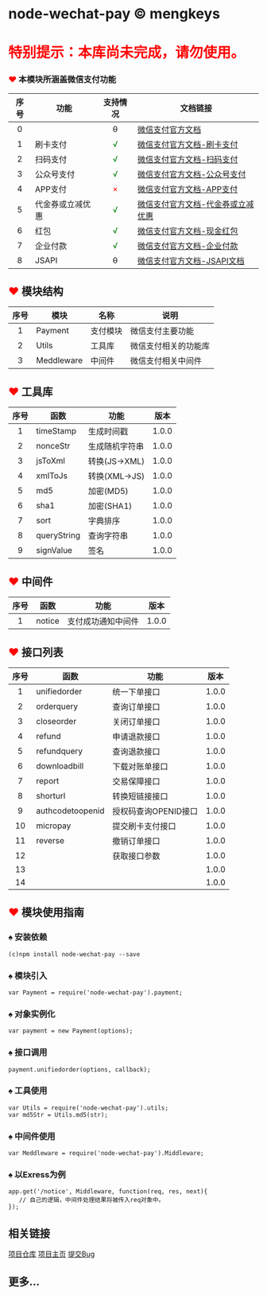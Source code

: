 # node-wechat-pay &copy; mengkeys

# <font color="red">特别提示：本库尚未完成，请勿使用。</font>

### <font color="red">&hearts;</font> 本模块所涵盖微信支付功能
|  序号  | 功能 | 支持情况 | 文档链接 |
| :---: |  --- | :---: |   ---   |
|  0  |         | &theta; | [微信支付官方文档](https://pay.weixin.qq.com/wiki/doc/api/index.html) |
|  1  | 刷卡支付 | <font color="green">&radic;</font> | [微信支付官方文档-刷卡支付](https://pay.weixin.qq.com/wiki/doc/api/micropay.php?chapter=5_1) |
|  2  | 扫码支付 | <font color="green">&radic;</font> | [微信支付官方文档-扫码支付](https://pay.weixin.qq.com/wiki/doc/api/native.php?chapter=6_1) |
|  3  | 公众号支付 | <font color="green">&radic;</font> | [微信支付官方文档-公众号支付](https://pay.weixin.qq.com/wiki/doc/api/native.php?chapter=7_1) |
|  4  | APP支付 | <font color="red">&times;</font>| [微信支付官方文档-APP支付](https://pay.weixin.qq.com/wiki/doc/api/app/app.php?chapter=8_1) |
|  5  | 代金券或立减优惠| <font color="green">&radic;</font> | [微信支付官方文档-代金券或立减优惠](https://pay.weixin.qq.com/wiki/doc/api/tools/sp_coupon.php?chapter=12_1) |
|  6  | 红包    | <font color="green">&radic;</font> | [微信支付官方文档-现金红包](https://pay.weixin.qq.com/wiki/doc/api/tools/cash_coupon.php?chapter=13_1) | 
|  7  | 企业付款 | <font color="green">&radic;</font> | [微信支付官方文档-企业付款](https://pay.weixin.qq.com/wiki/doc/api/tools/mch_pay.php?chapter=14_1) |
|  8  | JSAPI   | &theta; | [微信支付官方文档-JSAPI文档](https://mp.weixin.qq.com/wiki?t=resource/res_main&id=mp1421141115&token=&lang=zh_CN) |


## <font color="red">&hearts;</font> 模块结构
| 序号 | 模块 | 名称 | 说明 |
| :---: | --- | --- | --- |
|   1   |  Payment  | 支付模块 | 微信支付主要功能 |
|   2   |  Utils    | 工具库   | 微信支付相关的功能库 |
|   3   |  Meddleware | 中间件 | 微信支付相关中间件 |




## <font color="red">&hearts;</font> 工具库
| 序号 | 函数 | 功能 | 版本 |
| :---: | --- | --- |  --- | 
|   1  | timeStamp | 生成时间戳 |  1.0.0 |
|   2  | nonceStr  | 生成随机字符串 | 1.0.0 |
|   3  | jsToXml   | 转换(JS->XML) | 1.0.0 |
|   4  | xmlToJs   | 转换(XML->JS) | 1.0.0 |
|   5  | md5       | 加密(MD5) | 1.0.0 |
|   6  | sha1      | 加密(SHA1) | 1.0.0 |
|   7  | sort      | 字典排序 | 1.0.0 |
|   8  | queryString | 查询字符串 | 1.0.0 |
|   9  | signValue   | 签名 | 1.0.0 |




## <font color="red">&hearts;</font> 中间件
| 序号 | 函数 | 功能 | 版本 |
| :---: | --- | --- | --- |
|   1   | notice | 支付成功通知中间件 |  1.0.0 | 


## <font color="red">&hearts;</font> 接口列表
|  序号  |  函数  |  功能 | 版本 |
| :---:  |  --- |  --- |  --- |
|  1     | unifiedorder | 统一下单接口 | 1.0.0 |
|  2     | orderquery | 查询订单接口 | 1.0.0 |
|  3     | closeorder | 关闭订单接口 | 1.0.0 |
|  4     | refund | 申请退款接口 | 1.0.0 |
|  5     | refundquery | 查询退款接口 | 1.0.0 |
|  6     | downloadbill | 下载对账单接口 | 1.0.0 |
|  7     | report | 交易保障接口 | 1.0.0 |
|  8     | shorturl | 转换短链接接口 | 1.0.0 |
|  9     | authcodetoopenid | 授权码查询OPENID接口 | 1.0.0 |
|  10     | micropay | 提交刷卡支付接口 | 1.0.0 |
|  11     | reverse | 撤销订单接口 | 1.0.0 |
|  12     |      | 获取接口参数     | 1.0.0 |
|  13     |      |      | 1.0.0 |
|  14     |      |      | 1.0.0 |


## <font color="red">&hearts;</font> 模块使用指南

### &spades; 安装依赖
```
(c)npm install node-wechat-pay --save
```

### &spades; 模块引入
```
var Payment = require('node-wechat-pay').payment;
```

### &spades; 对象实例化
```
var payment = new Payment(options);
```

### &spades; 接口调用
```
payment.unifiedorder(options, callback);
```

### &spades; 工具使用
```
var Utils = require('node-wechat-pay').utils;
var md5Str = Utils.md5(str);
```

### &spades; 中间件使用
```
var Meddleware = require('node-wechat-pay').Middleware;
```

### &spades; 以Exress为例
```
app.get('/notice', Middleware, function(req, res, next){
   // 自己的逻辑，中间件处理结果将被传入req对象中。
});
```


## 相关链接
[项目仓库](https://github.com/mengkeys/node-wechat-pay)
[项目主页](http://node-wechat-pay.mengkeys.com)
[提交Bug](https://github.com/mengkeys/node-wechat-pay/issues)

## 更多...